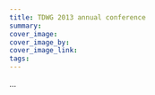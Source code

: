 ```yaml
---
title: TDWG 2013 annual conference
summary: 
cover_image: 
cover_image_by: 
cover_image_link: 
tags: 
---
```


...
